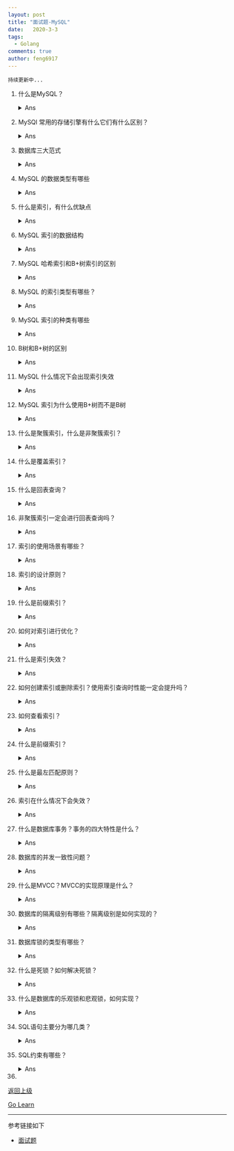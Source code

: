 ```yaml
---
layout: post
title: "面试题-MySQL"
date:   2020-3-3
tags: 
  - Golang
comments: true
author: feng6917
---
```


`持续更新中...`

<!-- more -->

1. 什么是MySQL？
    <details>
    <summary>Ans</summary>
    <ol>
        <li>MySQL是一种开放源代码的关系型数据库管理系统（RDBMS），使用最常见的数据库管理语言-结构化查询语言（SQL）进行数据库管理。</li>
        <li>MySQL是开放源代码的，因此任何人都可以在General Public License的许可下下载并根据自己需要去修改和重新发布MySQL。</li>
        <li>MySQL因为其体积小、速度快、总体拥有成本低，尤其是开放源码这一特点，一般中小型网站的开发都选择MySQL作为网站数据库。</li>
    </ol>
    </details>

2. MySQl 常用的存储引擎有什么它们有什么区别？
    <details>
    <summary>Ans</summary>
    <ol>
        <li>InnoDB存储引擎：InnoDB是MySQL的默认存储引擎，InnoDB存储引擎提供了具有提交、回滚和崩溃恢复能力的事务安全。</li>
        <li>MyISAM存储引擎：MyISAM是MySQL5.1版本前的默认引擎，MyISAM的并发性比较差，不支持事务和外键等操作，默认的锁的粒度是表级锁。</li>
    </ol>
    <table>
        <tr>
            <th>特性</th>
            <th>InnoDB</th>
            <th>MyISAM</th>
        </tr>
        <tr>
            <td>外键</td>
            <td>支持</td>
            <td>不支持</td>
        </tr>
        <tr>
            <td>锁</td>
            <td>支持表锁和行锁</td>
            <td>支持表锁</td>
        </tr>
        <tr>
            <td>可恢复性</td>
            <td>支持事务日志恢复</td>
            <td>无事务日志</td>
        </tr>
        <tr>
            <td>表结构</td>
            <td>数据和索引是集中存储的，.ibd和.frm</td>
            <td>数据和索引是分开存储的，数据.MYD,索引.MYI</td>
        </tr>
        <tr>
            <td>查询性能</td>
            <td>一般情况相比MyISAM较差</td>
            <td>一般情况相比InnoDB较好</td>
        </tr>
        <tr>
            <td>索引</td>
            <td>聚簇索引</td>
            <td>非聚簇索引</td>
        </tr>
    </table>
    </details>

3. 数据库三大范式
    <details>
    <summary>Ans</summary>
    <ol>
        <li>第一范式：数据库表的每一列都是不可分割的基本数据项，同一列中不能有多个值，即实体中的某个属性有多个值时，必须拆分为不同的属性。</li>
        <li>第二范式：在第一范式的基础上，非主属性完全依赖于主键，即不能存在非主属性只依赖于主键的一部分。</li>
        <li>第三范式：在第二范式的基础上，任何非主属性不依赖于其它非主属性，即不存在有传递依赖。</li>
    </ol>
    </details>

4. MySQL 的数据类型有哪些
    <details>
    <summary>Ans</summary>
    <ol>
        <li>数值类型：
        <p>TINYINT、SMALLINT、MEDIUMINT、INT、BIGINT分别占用8、16、24、32、64位存储空间。</p>
        <p>值得注意的是，INT(10)中的10只是表示显示字符的个数，并无实际意义。一般和UNSIGNED ZEROFILL 配合使用才有实际意义，例如，数据类型INT(3)， 属性位UNSIGENED ZEROFILL，如果插入的数据为3的话，实际存储的数据为003。</p></li>
        <li>浮点数:
        <p>FLOAT、DOUBLE、DECIMAL为浮点数类型，DECIMAL是利用字符串进行处理的，能存储精确的小数。相比于FLOAT和DOUBLE，DECIMAL的效率更低些。</p>
        <p>FLOAT、DOUBLE及DECIMAL都可以指定列宽，例如FLOAT(5,2)表示一共5位，两位存储小数部分，三位存储整数部分。</p></li>
        <li>字符串类型：
        <p>字符串常用的主要有CHAR和VARCHAR，VARCHAR主要用于存储可变长字符串，相比于CHAR更节省空间。CHAR是定长的，根据定义的字符串长度分配空间。</p>
        <p>应用场景：对于经常变更的数据使用CHAR更好，CHAR不容易产生碎片。对于非常短的列也是使用CHAR更好些，CHAR相比VARCHAR在效率上更高些。一般避免使用TEXT/BLOB等类型，因为查询时会使用临时表，造成严重的性能开销。</p></li>
        <li>日期和时间类型：
        <p>比较常见的有year、time、date、datetime、timestamp等，datetime保存从1000年到9999年的时间，精度为秒，使用8字节的存储空间，与时区无关。timestamp和UNIX的时间戳相同，保存从1970年1月1日到2038年的时间，精度到秒，使用四个字节的存储空间，并且与时区相关。</p>
        <p>应用场景：尽量使用timestamp，相比于datetime 它有着更高的空间效率。</p></li>
    </ol>
    </details>

5. 什么是索引，有什么优缺点
    <details>
    <summary>Ans</summary>
    <p>索引是帮助MySQL高效获取数据的数据结构。索引的本质就是数据结构，常见的索引结构有B树、B+树和哈希表。</p>
    <p>优点：</p>
    <ol>
        <li>提高查询速度</li>
        <li>降低IO成本，将随机I/O变成顺序I/O(因为B+树的叶子节点是连接在一起的)</li>
        <li>降低排序成本</li>
        <li>提高唯一性约束</li>
    </ol>
    <p>缺点：</p>
    <ol>
        <li>从空间角度考虑，建立索引需要占用物理空间</li>
        <li>从时间角度考虑，创建和维护索引都需要花费时间，例如对数据进行增删改的时候都需要维护索引</li>
    </ol>
    </details>

6. MySQL 索引的数据结构

    <details>
    <summary>Ans</summary>
    <p>常见的索引结构有B树、B+树和哈希表。</p>
    <p>B树和B+树都是平衡多路查找树，二者的区别在于B+树只有叶子节点保存数据，其他节点只保存索引，而B树的所有节点都保存数据。</p>
    <p>哈希表是一种以键值对存储数据的结构，通过哈希函数对键进行计算得到对应的哈希地址，从而快速定位数据。</p>

    <p>B+数索引</p>
    <ol>
    <li>在B+数中，所有的记录节点都是按照键值大小的顺序放在叶子节点上，如下图：
        <img src="../images/2024-10-14/3.jpg"  alt="B+树索引">
    <p>从上图可以看出，因为B+树具有有序性，并且所有的数据都存放在叶子节点，所以查找效率非常高，并且支持排序和范围查找。</p>
    </li>
    <li>
    <p>B+数的索引又可以分为主索引和辅助索引。其中主索引为聚簇索引，辅助索引为非聚簇索引。</p>
    <ul>
    <li>    <p>聚簇索引是以主键作为B+树索引的键值所构成的B+树索引，聚簇索引的叶子节点存储着完成的数据记录。</p></li>
    <li>
    <p>非聚簇索引是以非主键的列作为B+树的键值所构成的B+树索引，非聚簇索引的叶子节点存储着主键值。所以使用非聚簇索引进行查询时，会先找到主键值，然后到根据聚簇索引找到的主键对应的数据域。</p>
    <p>上图中叶子节点存储的是数据记录，为聚簇索引的结构图。</p>
    <p>非聚簇索引的结构图如下：</p>
    <img src="../images/2024-10-14/4.jpg"  alt="B+树索引">
    </li>
    </ul>
    </li>
    </ol>

    <p>哈希索引</p>
    <p>哈希索引是基于哈希表实现的，对于每一行数据，存储引擎会对索引列通过哈希算法进行哈希计算得到哈希码，并且哈希算法要尽量保证不同的列值计算出的哈希码值是不同的，将哈希码的值作为哈希表的key值，将指向数据行的指针作为哈希表的value值，这样查找一个数据的时间复杂度就是o(1)，一般多用于精确查找。</p>
    <p></p>
    <p></p>
    </details>

7. MySQL 哈希索引和B+树索引的区别

    <details>
    <summary>Ans</summary>
    <p>因为两者数据结构上差异导致他们的使用场景不同，哈希索引一般用于精确的等值查找，B+索引则多用于精确的等值查找外的其他查找。在大多数情况下，会选择使用B+树索引。</p>
    <ol>
    <li>哈希索引只能用于等值查询，而B+树索引可用于等值查询和范围查询</li>
    <li>哈希索引在等值查询上速度更快，但是不支持排序和范围查询</li>
    <li>哈希索引的数据不是按照索引值顺序存储的，而B+树索引的数据是按照索引值顺序存储的</li>
    <li>哈希索引具有更高的空间效率，因为哈希索引只存储哈希码和指向数据行的指针，而B+树索引需要存储索引值和指向数据行的指针</li>
    <li>因为哈希表中会存在哈希冲突，所以哈希索引的性能相对不稳定，B+索引每次查询都是从根节点到叶子节点，相对稳定。</li>
    </ol>
    </details>

8. MySQL 的索引类型有哪些？

    <details>
    <summary>Ans</summary>
    <p>MySQL的索引类型有FULLTEXT、HASH、BTREE、RTREE。</p>
    <p>FULLTEXT：全局索引，MyISAM存储引擎和InnoDB存储引擎在MySQL5.6.4以上版本支持全文索引，一般用于查找文本中的关键字，而不是直接比较是否相等，多在CHAR，VARCHAR，TEXT等数据类型上创建全文索引。全文索引主要用于解决WHERE LIKE '%T%'  等这类模糊查询效率低的问题。</p>
    <p>HASH：哈希索引，哈希索引多用于等值查询，时间复杂度O(1),效率非常高，但不支持排序，范围查询及模糊查询等。</p>
    <p>BTREE：b+树索引，InnoDB存储引擎默认的索引，支持排序、分组、范围查询等，并且性能稳定。</p>
    <p>RTREE：空间索引，多用于地理数据的存储，相比于其他索引，空间数据索引的优势在于范围查找</p>
    </details>

9. MySQL 索引的种类有哪些

    <details>
    <summary>Ans</summary>
    <ul>
        <li>主键索引：数据列不允许重复，不能为NULL，一个表只能由一个主键索引</li>
        <li>组合索引：由多个列值组成的索引。</li>
        <li>唯一索引：数据列不允许重复，可以为NULL，索引列的值必须唯一的，如果是组合索引，则列值的组合必须唯一。</li>
        <li>全文索引：对文本的内容进行搜索。</li>
        <li>普通索引：基本的索引类型，可以为NULL。</li>
    </ul>

    </details>

10. B树和B+树的区别

    <details>
    <summary>Ans</summary>
    <p>B树和B+树的区别主要有两点：</p>
    <ul>
    <li>B树中的内部节点和叶子节点均存放在键和值，而B+树的内部节点只有键没有值，叶子节点存放所有的键和值。</li>
    <li>B+树的叶子节点是相连在一起的，方便顺序检索。</li>
    </ul>
    <p>两者的结构图如下：</p>
    <img src="../images/2020-3-3/6.jpg"  alt="B树">
    </details>

11. MySQL 什么情况下会出现索引失效

    <details>
    <summary>Ans</summary>
    <p>以下情况会导致索引失效：</p>
    <ol>
        <li>使用LIKE模糊匹配时，如果匹配字符串的第一个字符是“%”，索引会失效</li>
        <li>使用OR关键字时，会导致索引失效</li>
        <li>使用函数时，会导致索引失效</li>
        <li>使用负向查询时，会导致索引失效</li>
        <li>使用类型转换时，会导致索引失效</li>
        <li>使用表达式时，会导致索引失效</li>
        <li>使用NOT IN时，会导致索引失效</li>
        <li>使用!=时，会导致索引失效</li>
        <li>使用IS NULL时，会导致索引失效</li>
        <li>使用ORDER BY时，如果排序的列没有索引，会导致索引失效</li>
        <li>使用GROUP BY时，如果分组的列没有索引，会导致索引失效</li>
    </ol>
    </details>

12. MySQL 索引为什么使用B+树而不是B树

    <details>
    <summary>Ans</summary>
    <ul>
    <li>B树适用于随机检索，而B+树适用于随机检索和顺序检索。</li>
    <li>B+树的空间利用率更高，因为B树每个节点要存储键和值，而B+树的内部节点只存储键，这样B+树的一个节点就可以存储更多的索引，从而使树的高度变低，减少了I/O次数，是的数据检索速度更快。</li>
    <li>B+树的叶子节点都是连接在一起的，所以范围查找，顺序查找更加方便。</li>
    <li>B+树的性能更加稳定，因为在B+树中，每次查询都是从根节点到叶子节点，而在B树中，要查询的值可能不再叶子节点，在内部节点就可以找到。</li>
    </ul>
    <p>那什么情况适合使用B树呢？</p>
    <p>因为B树的内部节点也可以存储值，所以可以把一些频繁访问的值放在距离根节点比较近的地方，这样可以提高查询效率。</p>
    </details>

13. 什么是聚簇索引，什么是非聚簇索引？

    <details>
    <summary>Ans</summary>
    <p>聚簇索引和非聚簇索引最主要的区别是数据和索引是否分开存储。</p>
    <ul>
    <li>聚簇索引：将数据和索引放在一起存储，索引结构的叶子节点保留了数据行。</li>
    <li>非聚簇索引：将数据和索引分开存储，索引叶子节点存储的是指向数据行的地址。</li>
    </ul>
    <p>在InnoDB存储引擎中，默认的索引为B+树索引，利用主键创建的索引为主索引，也是聚簇索引，在主索引之上创建的索引为辅助索引，也是非聚簇索引。</p>
    <p>为什么说辅助索引是在主索引之上创建呢？因为辅助索引中的叶子节点存储的是主键。</p>

    <p>在MyISAM存储引擎中，默认的索引也是B+树索引，但主索引和辅助索引都是非聚簇索引，也就是说索引结构的叶子节点存储的都是一个指向数据行的地址。并且使用辅助索引检索无需访问主键的索引。</p>
    <p>InnoDB索引：</p>
    <img src="../images/2020-3-3/7.jpg"  alt="B+树索引">
    <p>MyISAM索引：</p>
    <img src="../images/2020-3-3/8.jpg"  alt="B+树索引">
    </details>

14. 什么是覆盖索引？
    <details>
    <summary>Ans</summary>
    <p>覆盖索引是指查询语句中的字段，全部都在索引中，而无需访问数据行。</p>
    <p>覆盖索引可以减少I/O次数，提高查询效率。</p>
    </details>

15. 什么是回表查询？
    <details>
    <summary>Ans</summary>
    <p>回表查询是指通过二级索引查询数据时，需要先通过二级索引找到主键值，然后再通过主键索引找到数据记录的过程。</p>
    </details>

16. 非聚簇索引一定会进行回表查询吗？
    <details>
    <summary>Ans</summary>
    <p>不一定，如果查询语句中使用了覆盖索引，那么就不需要回表查询。</p>
    <p>覆盖索引是指查询语句中的字段，全部都在索引中，而无需访问数据行。</p>
    </details>

17. 索引的使用场景有哪些？
    <details>
    <summary>Ans</summary>
    <ul>
    <li>对于中大型表建立索引非常有效，对于非常小的表，一般全表扫描更快些。</li>
    <li>对于超大型的表，建立和维护索引的代价也会变高，这时可以考虑分区技术。</li>
    <li>如果表的增删改查非常多，而查询需求非常少的话，那就没有必要建立索引了，因为维护索引也是需要代价的。</li>
    <li>一般不会出现在where条件中的字段就没有必要建立索引了。</li>
    <li>多个字段经常被查询的话可以考虑联合索引。</li>
    <li>字段多且字段值没有重复的时候考虑唯一索引。</li>
    <li>字段多且有重复的时候考虑普通索引。</li>
    </ul>
    </details>

18. 索引的设计原则？
    <details>
    <summary>Ans</summary>
    <ul>
    <li>选择唯一索引，尽量选择数值类型索引，因为字符串类型索引比数值类型索引占用更多的磁盘空间，比较慢。</li>
    <li>为经常需要排序、分组和联合操作的字段建立索引。</li>
    <li>为常作为查询条件的字段建立索引。</li>
    <li>限制索引的数目，索引并不是越多越好，索引虽然可以提高查询速度，但是会降低更新表的速度。</li>
    <li>尽量使用覆盖索引，减少select *语句。</li>
    <li>限制索引的长度，如果索引太长，查询时占用的磁盘空间会增大，速度也会变慢。</li>
    <li>对于经常增删改的表，要避免对这些字段建立索引。</li>
    <li>对于经常需要进行表连接的字段，最好建立索引。</li>
    </ul>
    </details>

19. 什么是前缀索引？
    <details>
    <summary>Ans</summary>
    <p>前缀索引是指对文本字段的前几个字符建立索引，而不是对整个字段建立索引。</p>
    <p>前缀索引可以减少索引占用的磁盘空间，提高查询速度。</p>
    <p>但是前缀索引也有缺点，就是会增加查询的难度，因为查询时需要比较前缀，而不是整个字段。</p>
    </details>

20. 如何对索引进行优化？
    <details>
    <summary>Ans</summary>
    <ul>
    <li>选择合适的索引类型，比如主键索引、唯一索引、普通索引、全文索引等。</li>
    <li>选择合适的索引列，比如经常需要查询的字段、经常需要排序的字段、经常需要联合查询的字段等。</li>
    <li>选择合适的索引长度，比如对于字符串类型的字段，可以选择前缀索引，而不是整个字段。</li>
    <li>选择合适的索引顺序，比如对于联合索引，需要考虑字段的顺序，以减少回表查询的次数。</li>
    <li>定期维护索引，比如删除重复的索引、删除冗余的索引、重建索引等。</li>
    <li>在进行查询时，索引列不能是表达式的一部分，也不能是函数的参数，因为这样无法使用索引。例如 "select * from table where id+1=10" 这样的查询是无法使用索引的，因为id+1不是索引列的一部分。</li>
    <li>将区分度最高的索引放在前面</li>
    <li>尽量少使用select * </li>
    </ul>
    </details>

21. 什么是索引失效？

    <details>
    <summary>Ans</summary>
    <ol>
        <li>使用表达式时，会导致索引失效</li>
        <li>使用函数时，会导致索引失效</li>
        <li>使用运算符时，会导致索引失效</li>
        <li>使用like时，会导致索引失效</li>
        <li>使用or时，会导致索引失效</li>
        <li>使用not时，会导致索引失效</li>
        <li>使用!=时，会导致索引失效</li>
        <li>使用order by时，会导致索引失效</li>
        <li>使用group by时，会导致索引失效</li>
        <li>使用limit时，会导致索引失效</li>
    </ol>
    </details>

22. 如何创建索引或删除索引？使用索引查询时性能一定会提升吗？
    <details>
    <summary>Ans</summary>
    <p>创建索引:</p>
    <ol>
    <li>使用CREATE INDEX 语句 <code>CREATE INDEX index_name ON table_name (column_list);</code></li>
    <li>在CREATE TABLE时创建<code>CREATE TABLE user(id INT PRIMARY KEY,information text, FULLTEXT KEY (information));</code></li>
    <li>使用ALTER TABLE创建索引<code>ALTER TABLE table_name ADD INDEX index_name (column_list);</code></li>
    </ol>
    <p>删除索引：</p>
    <ol>
    <li>删除主键索引:<code>alter table table_name drop primary key;</code></li>
    <li>删除其他索引:<code>alter table table_name drop key index_name</code></li>
    </ol>
    <p>不一定，前面在索引的使用场景和索引的设计原则中已经提到了如何合理地使用索引，因为创建和维护索引需要花费空间和时间上的代价，如果不合理地使用索引反而会使查询性能下降。</p>
    </details>

23. 如何查看索引？
    <details>
    <summary>Ans</summary>
    <p>可以使用SHOW INDEX FROM table_name语句查看表的索引。</p>
    <p>也可以使用EXPLAIN语句查看查询语句的执行计划，包括是否使用了索引。</p>
    </details>

24. 什么是前缀索引？
    <details>
    <summary>Ans</summary>
    <p>前缀索引是指对文本或者字符串的前几个字符建立索引，这样索引的长度更短，查询速度更快。</p>
    <p>前缀索引可以减少索引占用的磁盘空间，提高查询速度。</p>
    <p>但是前缀索引也有缺点，就是会增加查询的难度，因为查询时需要比较前缀，而不是整个字段。</p>
    <p>使用场景：前缀的区分度比较高的情况下。</p>
    <p>建立前缀索引的方式</p>
    <p><code>ALTER TABLE table_name ADD KEY(column_name(prefix_length);</code></p>
    <p>这里面有个prefix_length参数很难确定，这个参数就是前缀长度的意思。通常可以使用以下方法进行确定，先计算全列的区分度。</p>
    <p><code>SELECT COUNT(DISTINCT column_name)/COUNT(*) FROM table_name;</code></p>
    <p>然后在计算前缀长度为多少时和全列的区分度最相似。</p>
    <p><code>SELECT COUNT(DISTINCT LEFT(column_name, prefix_length))/COUNT(*) FROM table_name;</code></p>
    <p>不断地调整prefix_length的值，直到和全列计算出区分度相近。</p>
    </details>

25. 什么是最左匹配原则？
    <details>
    <summary>Ans</summary>
    <p>最左匹配原则：从最左边为起点开始连续匹配，遇到范围查询（<、>、between、like）会停止匹配。</p>
    </details>

26. 索引在什么情况下会失效？
    <details>
    <summary>Ans</summary>
    <p></p>
    <ol>
        <li>条件中有or，例如 <code>select * from table_name where a = 1 or b =3;</code></li>
        <li>在索引上进行计算会导致索引失效，例如 <code>select * from table_name where a + 1 =2</code></li>
        <li>在索引的类型上进行数据类型的隐形转换，会导致索引失效，例如字符串一定要加引号，假设<code>select * from table_name where a = '1'</code>会使用到索引，如果写成<code>select * from table_name where a = 1</code>则会导致索引失效。</li>
        <li>在索引中使用函数会导致索引失效，例如<code>select * from table_name where abs(a) = 1</code></li>
        <li>在使用like查询时以%开头会导致索引失效</li>
        <li>索引上使用!、=、<>进行判断时会导致索引失效，例如<code>select * from table_name where a != 1;</code></li>
        <li>索引字段上使用is null/is not null判断时会导致索引失效，例如<code>select * from table_name where a is null</code></li>
        <li>使用order by、group by、limit时，会导致索引失效</li>
    </ol>
    </details>

27. 什么是数据库事务？事务的四大特性是什么？
    <details>
    <summary>Ans</summary>
    <p>数据库事务是指一组逻辑操作，要么全部成功，要么全部失败。</p>
    <p>事务的四大特性：ACID</p>
    <ol>
        <li>原子性：事务是一个不可分割的工作单位，事务中的操作要么全部完成，要么全部不完成。</li>
        <li>一致性：事务开始和完成时，数据必须保持一致状态。</li>
        <li>隔离性：多个用户并发访问数据库时，数据库为每一个用户开启的事务，不能被其他事务的操作数据所干扰，多个并发事务之间要相互隔离。</li>
        <li>持久性：一个事务一旦被提交，它对数据库中数据的改变就是永久性的，接下来即使数据库发生故障也不应该对其有任何影响。</li>
    </ol>
    </details>

28. 数据库的并发一致性问题？
    <details>
    <summary>Ans</summary>
    <p>当多个事务并发执行时，可能会出现以下问题：</p>
    <ul>
    <li>脏读：事务A更新了数据，但还没有提交，这时事务B读到事务A更新后的数据，然后事务A回滚了，事务B读取到的数据就成为脏数据了。</li>
    <li>不可重复读：事务A对数据进行多次读取，事务B在事务A多次读取的过程中执行了更新操作并提交了，导致事务A多次读取到数据并不一致。</li>
    <li>幻读：事务A在读取数据后，事务B向事务A读取的数据中插入了几条数据，事务A再次读取数据时发现多了几条数据，和之前读取的数据不一致。</li>
    <li>丢失更改：事务A和事务B都对同一个数据进行修改，事务A先修改，事务B随后修改，事务B的修改覆盖了事务A的修改。</li>
    </ul>
    <p>不可重复读和幻读比较像，它们主要的区别是：在不可重复读中，发现数据不一致主要是数据被更新了。在幻读中，发现数据不一致主要是数据增多或减少了。</p>
    </details>

29. 什么是MVCC？MVCC的实现原理是什么？
    <details>
    <summary>Ans</summary>
    <p>MVCC（多版本并发控制）指维护一个数据的多个版本，使得读写操作没有冲突，快照读是MySQL中实现MVCC的方式。</p>
    <p>MVCC的实现原理：通过在每行记录后面保存两个隐藏的列来实现，一列记录创建版本号，一列记录删除版本号，然后通过版本号与事务的版本号进行比较，从而判断数据是否可见。</p>
    </details>

30. 数据库的隔离级别有哪些？隔离级别是如何实现的？
    <details>
    <summary>Ans</summary>
    <p>数据库的隔离级别有四种：</p>
    <ol>
        <li>未提交读：一个事务在提交前，它的修改对其他事务也是可见的。</li>
        <li>提交读：一个事务提交之后，它的修改才能被其他事务看到。</li>
        <li>可重复读：一个事务开启后，无论其他事务是否提交，当前事务读取到的数据都是一致的。</li>
        <li>串行化：最高的隔离级别，需要加锁实现，事务只能一个接一个的执行，不能并发执行。</li>
    </ol>
    <p>数据库的隔离级别分别可以解决数据库的脏读、不可重复读、幻读等问题</p>
    <table>
        <tr>
            <th>隔离级别</th>
            <th>脏读</th>
            <th>不可重复读</th>
            <th>幻读</th>
        </tr>
        <tr>
            <td>未提交读</td>
            <td>允许</td>
            <td>允许</td>
            <td>允许</td>
        </tr>
        <tr>
            <td>提交读</td>
            <td>不允许</td>
            <td>允许</td>
            <td>允许</td>
        </tr>
        <tr>
            <td>可重复读</td>
            <td>不允许</td>
            <td>不允许</td>
            <td>允许</td>
        </tr>
        <tr>
            <td>串行化</td>
            <td>不允许</td>
            <td>不允许</td>
            <td>不允许</td>
        </tr>
    </table>
    <p>隔离级别是如何实现的？</p>
    <p>事务的隔离机制主要是依靠锁机制和MVCC(多版本并发控制)实现的，提交读和可重复读可以通过MVCC实现，串行化可以通过锁机制实现。</p>
    </details>

31. 数据库锁的类型有哪些？
    <details>
    <summary>Ans</summary>
    <p>按照锁的粒度可以将MySQL锁分为三种：</p>
    <ol>
        <li>行锁：对某一行加锁，锁的粒度最小，发生锁冲突的概率最低，并发度也最高。</li>
        <li>表锁：对整个表加锁，锁的粒度最大，发生锁冲突的概率最高，并发度也最低。</li>
        <li>页锁：对整个页面加锁，锁的粒度介于行锁和表锁之间，并发度一般。</li>
    </ol>
    <p>按照锁的类型可以将MySQL锁分为三种：</p>
    <ol>
        <li>共享锁：又称为读锁，多个事务可以同时获取，不会相互阻塞。</li>
        <li>排他锁：又称为写锁，一个写锁会阻塞其他的写锁和读锁。</li>
        <li>意向锁：意向锁是表级锁，表示一个事务想要获得一张表中某几行的锁，意向锁之间不会产生冲突，但是意向锁会阻塞表级锁和行级锁的请求。</li>
    </ol>
    <p>按照锁的持续时间可以将MySQL锁分为三种：</p>
    <ol>
        <li>持久锁：在事务提交前，锁一直存在。</li>
        <li>共享锁：在事务提交前，锁一直存在。</li>
        <li>死锁：两个或两个以上的事务在执行过程中，因争夺资源而造成的一种互相等待的现象。</li>
    </ol>
    </details>

32. 什么是死锁？如何解决死锁？
    <details>
    <summary>Ans</summary>
    <p>死锁是指两个或两个以上的事务在执行过程中，因争夺资源而造成的一种互相等待的现象。</p>
    <p>避免或预防死锁的方法:</p>
    <ol>
        <li>如果不同的程序并发存取多个表，尽量以相同的顺序访问表。</li>
        <li>在程序以批量方式处理数据的时候，如果已经对数据排序，尽量保证每个线程按照固定的顺序来处理记录。</li>
        <li>在事务中，如果需要更新记录，应直接申请足够级别的排他锁，而不应该先申请共享锁，更新时再申请排他锁，因为在当前用户申请排他锁时，其他事务可能已经获得了相同记录的共享锁，从而造成锁冲突或者死锁。</li>
        <li>尽量使用较低的隔离级别。</li>
        <li>尽量使用索引访问数据，使加锁更加准确，从而减少锁冲突的机会。</li>
        <li>合理选择事务的大小，小事务发生锁冲突的概率更低。</li>
        <li>尽量用相等的条件访问数据，可以避免NEXT-KEY锁对并发插入的影响。</li>
        <li>不要申请超过实际需要的锁级别，查询时尽量不要显示加锁。</li>
        <li>对于一些特定的事务，可以表锁来提高处理速度或减少死锁的概率。</li>
    </ol>
    <p>解决死锁的方法：</p>
    <ol>
        <li>设置超时时间：为事务设置一个等待时间，如果在这个时间内无法获取到锁，则自动放弃，并回滚事务。</li>
        <li>设置死锁检测：通过数据库的死锁检测机制，主动检测出死锁并进行处理，比如回滚其中一个事务。</li>
    </ol>
    </details>

33. 什么是数据库的乐观锁和悲观锁，如何实现？
    <details>
    <summary>Ans</summary>
    <p>数据库的乐观锁和悲观锁是两种常见的锁机制。</p>
    <p>乐观锁：认为并发冲突的概率比较低，所以在数据提交之前，先尝试提交数据，如果提交失败，则再次尝试提交，直到提交成功为止。</p>
    <p>悲观锁：认为并发冲突的概率比较高，所以在数据提交之前，先尝试获取锁，如果获取到锁，则提交数据，如果获取不到锁，则等待锁释放后再提交数据。</p>
    <p>乐观锁的实现方式：</p>
    <ol>
        <li>版本号：在数据表中添加一个版本号字段，每次更新数据时，先查询出当前数据的版本号，然后更新数据时，将版本号加1，如果更新数据时，发现版本号已经改变，则更新失败。</li>
        <li>时间戳：在数据表中添加一个时间戳字段，每次更新数据时，先查询出当前数据的时间戳，然后更新数据时，将时间戳更新为当前时间，如果更新数据时，发现时间戳已经改变，则更新失败。</li>
    </ol>
    <p>悲观锁的实现方式：</p>
    <ol>
        <li>悲观锁：在查询数据时，先获取锁，然后更新数据，最后释放锁。</li>
        <li>通过数据库的锁机制实现，对查询语句添加for update</li>
    </ol>
    </details>

34. SQL语句主要分为哪几类？
    <details>
    <summary>Ans</summary>
    <p>SQL语句主要分为以下几类：</p>
    <ol>
        <li>DDL（Data Definition Language）：数据定义语言，用于创建、修改和删除数据库对象，如数据库、表、索引等。</li>
        <li>DML（Data Manipulation Language）：数据操作语言，用于查询、插入、更新和删除数据。</li>
        <li>DCL（Data Control Language）：数据控制语言，用于控制数据库的访问权限。</li>
        <li>TCL（Transaction Control Language）：事务控制语言，用于控制事务的提交、回滚等。</li>
    </ol>
    </details>

35. SQL约束有哪些？
    <details>
    <summary>Ans</summary>
    <ul>
        <li>主键约束：主键为在表中存在一列或者多列的组合，能唯一标识表中的每一行。一个表只有一个主键，并且主键约束的列不能为空。</li>
        <li>外键约束：外键约束是指用于在两个表之间建立关系，需要指定引用主表的哪一刻。只有主表的主键可以被从表用作外键，被约束的从表的列可以不是主键，所以创建外键约束需要先定义主表的主键，然后定义从表的外键。</li>
        <li>唯一约束：确保表中的一列数据没有相同的值，一个表可以定义多个唯一约束。</li>
        <li>默认约束：在插入新数据时，如果该行没有指定数据，系统将默认值赋给改行，如果没有设置没默认值，则为NULL。</li>
        <li>Check约束：Check会通过逻辑表达式来判断数据的有效性，用来限制输入一列或者多列的值的范围。在列更新数据时，输入的内容必须满足Check约束的条件。</li>
    </ul>
    </details>

36.

[返回上级](https://feng6917.github.io/language-golang/#面试题)

[Go Learn](https://feng6917.github.io/language-golang/#目录)

---
参考链接如下

- [面试题](http://mian.topgoer.com/)
